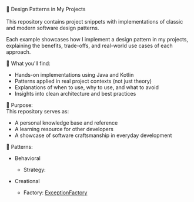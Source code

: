 🧩 Design Patterns in My Projects
<br><br>This repository contains project snippets with implementations of classic and modern software design patterns.

Each example showcases how I implement a design pattern in my projects, explaining the benefits, trade-offs, and real-world use cases of each approach.

📌 What you'll find:
- Hands-on implementations using Java and Kotlin
- Patterns applied in real project contexts (not just theory)
- Explanations of when to use, why to use, and what to avoid
- Insights into clean architecture and best practices

🎯 Purpose:<br>
This repository serves as:
- A personal knowledge base and reference
- A learning resource for other developers
- A showcase of software craftsmanship in everyday development

📒 Patterns:

- Behavioral
  - Strategy: 

- Creational
  - Factory: [ExceptionFactory](https://github.com/tonelloiago/java-design-patterns/tree/main/creational/factory#readme)
